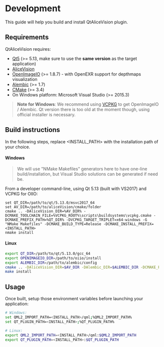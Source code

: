 # Development
This guide will help you build and install QtAliceVision plugin.

## Requirements
QtAliceVision requires:
* [Qt5](https://www.qt.io/) (>= 5.13, make sure to use the **same version** as the target application)
* [AliceVision](https://github.com/aliceVision/AliceVision)
* [OpenImageIO](https://github.com/https://github.com/OpenImageIO/oiio) (>= 1.8.7) - with OpenEXR support for depthmaps visualization
* [Alembic](https://github.com/alembic/alembic) (>= 1.7)
* [CMake](https://cmake.org/) (>= 3.4)
* On Windows platform: Microsoft Visual Studio (>= 2015.3)

> **Note for Windows**:
We recommend using [VCPKG](https://github.com/Microsoft/vcpkg) to get OpenImageIO / Alembic. Qt version there is too old at the moment though, using official installer is necessary.

## Build instructions

In the following steps, replace <INSTALL_PATH> with the installation path of your choice.


#### Windows
> We will use "NMake Makefiles" generators here to have one-line build/installation,
but Visual Studio solutions can be generated if need be.

From a developer command-line, using Qt 5.13 (built with VS2017) and VCPKG for OIIO:
```
set QT_DIR=/path/to/qt/5.13.0/msvc2017_64
set AV_DIR=/path/to/aliceVision/cmake/folder
cmake .. -DAliceVision_DIR=%AV_DIR% -DCMAKE_TOOLCHAIN_FILE=%VCPKG_ROOT%\scripts\buildsystems\vcpkg.cmake -DCMAKE_PREFIX_PATH=%QT_DIR% -DVCPKG_TARGET_TRIPLET=x64-windows -G "NMake Makefiles" -DCMAKE_BUILD_TYPE=Release -DCMAKE_INSTALL_PREFIX=<INSTALL_PATH>
nmake install
```

#### Linux

```bash
export QT_DIR=/path/to/qt/5.13.0/gcc_64
export OPENIMAGEIO_DIR=/path/to/oiio/install
export ALEMBIC_DIR=/path/to/alembic/config
cmake .. -DAliceVision_DIR=$AV_DIR -DAlembic_DIR=$ALEMBIC_DIR -DCMAKE_PREFIX_PATH=$QT_DIR -DOPENIMAGEIO_LIBRARY_DIR_HINTS:PATH=$OPENIMAGEIO_DIR/lib/ -DOPENIMAGEIO_INCLUDE_DIR:PATH=$OPENIMAGEIO_DIR/include/ -DCMAKE_INSTALL_PREFIX=<INSTALL_PATH> -DCMAKE_BUILD_TYPE=Release
make install
```

## Usage
Once built, setup those environment variables before launching your application:

```bash
# Windows:
set QML2_IMPORT_PATH=<INSTALL_PATH>/qml;%QML2_IMPORT_PATH%
set QT_PLUGIN_PATH=<INSTALL_PATH>;%QT_PLUGIN_PATH%

# Linux:
export QML2_IMPORT_PATH=<INSTALL_PATH>/qml:$QML2_IMPORT_PATH
export QT_PLUGIN_PATH=<INSTALL_PATH>:$QT_PLUGIN_PATH
```
